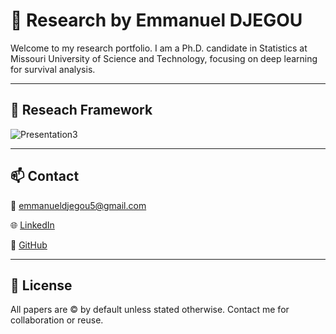 # 🧠 Research by Emmanuel DJEGOU

Welcome to my research portfolio. I am a Ph.D. candidate in Statistics at Missouri University of Science and Technology, focusing on deep learning for survival analysis.

___

## 📜 Reseach Framework

![Presentation3](https://github.com/user-attachments/assets/f781631a-a0ff-4e02-bf4b-570645f406ec)

---

## 📫 Contact

📧 emmanueldjegou5@gmail.com

🌐 [LinkedIn](https://www.linkedin.com/in/emmanuel-djegou-5652b2254/) 

🐙 [GitHub](https://github.com/EmmanuelMasavoDjegou)

---

## 📜 License

All papers are © by default unless stated otherwise. Contact me for collaboration or reuse.
